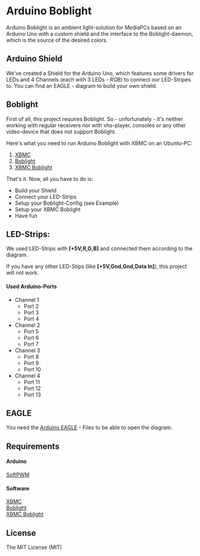 # Arduino Boblight

Arduino Boblight is an ambient light-solution for MediaPCs based on an Arduino Uno with a custom shield and the interface to the Boblight-daemon, which is the source of the desired colors.

## Arduino Shield

We've created a Shield for the Arduino Uno, which features some drivers for LEDs and 4 Channels (each with 3 LEDs - RGB) to connect our LED-Stripes to. You can find an EAGLE - diagram to build your own shield.

## Boblight

First of all, this project requires Boblight. So - unfortunately - it's neither working with regular receivers nor with vhs-player, consoles or any other video-device that does not support Boblight.

Here's what you need to run Arduino Boblight with XBMC on an Ubuntu-PC:

1. [XBMC](http://xbmc.org/)
2. [Boblight](https://code.google.com/p/boblight/wiki/Compiling)
3. [XBMC Boblight](http://forum.xbmc.org/showthread.php?tid=116331)

That's it. Now, all you have to do is:

* Build your Shield
* Connect your LED-Strips
* Setup your Boblight-Config (see Example)
* Setup your XBMC Boblight
* Have fun

## LED-Strips:

We used LED-Strips with **[+5V,R,G,B]** and connected them according to the diagram.

If you have any other LED-Stips (like **[+5V,Gnd,Gnd,Data In]**), this project will not work.


#### Used Arduino-Ports

* Channel 1
  * Port 2
  * Port 3
  * Port 4
* Channel 2
  * Port 5
  * Port 6
  * Port 7
* Channel 3
  * Port 8
  * Port 9
  * Port 10
* Channel 4
  * Port 11
  * Port 12
  * Port 13

## EAGLE

You need the [Arduino EAGLE](http://arduino.cc/en/Main/arduinoBoardUno) - Files to be able to open the diagram.

## Requirements

#### Arduino
[SoftPWM](https://code.google.com/p/rogue-code/wiki/SoftPWMLibraryDocumentation)

#### Software
[XBMC](http://xbmc.org/)  
[Boblight](https://code.google.com/p/boblight/wiki/Compiling)  
[XBMC Boblight](http://forum.xbmc.org/showthread.php?tid=116331)  

## License

The MIT License (MIT)
